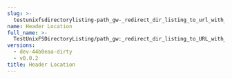 ```yaml
---
slug: >-
  testunixfsdirectorylisting-path_gw-_redirect_dir_listing_to_url_with_trailing_slash-header_location
name: Header Location
full_name: >-
  TestUnixFSDirectoryListing/path_gw:_redirect_dir_listing_to_URL_with_trailing_slash/Header_Location
versions:
  - dev-44b0eaa-dirty
  - v0.0.2
title: Header Location
---
```


